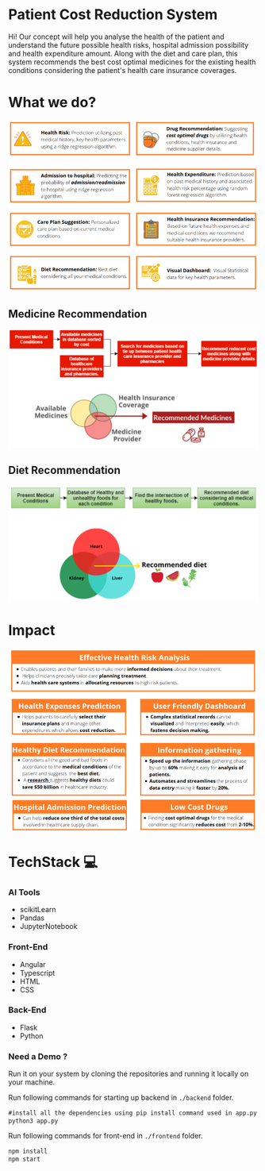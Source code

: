 # Patient Cost Reduction System
Hi! Our concept will help you analyse the health of the patient and understand the future possible health risks, hospital admission possibility and health expenditure amount. Along with the diet and care plan, this system recommends the best cost optimal medicines for the existing health conditions considering the patient's health care insurance coverages.

# What we do?
![](./misc/wwd.png)

## Medicine Recommendation
![](./misc/mr.png)

## Diet Recommendation
![](./misc/dr.png)



# Impact
![](./misc/imp.png)


# TechStack :computer:

### AI Tools
 - scikitLearn
 - Pandas
 - JupyterNotebook

### Front-End

 - Angular
 - Typescript
 - HTML
 - CSS

### Back-End

 - Flask
 - Python

### Need a Demo ?
Run it on your system by cloning the repositories and running it locally on your machine.

Run following commands for starting up backend in `./backend` folder.

    #install all the dependencies using pip install command used in app.py
    python3 app.py


Run following commands for front-end in `./frontend` folder.

    npm install
    npm start
    
